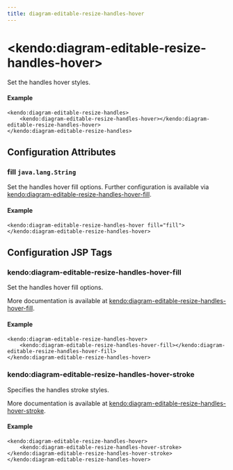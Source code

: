 ```yaml
---
title: diagram-editable-resize-handles-hover
---
```


# \<kendo:diagram-editable-resize-handles-hover\>

Set the handles hover styles.

#### Example
    <kendo:diagram-editable-resize-handles>
        <kendo:diagram-editable-resize-handles-hover></kendo:diagram-editable-resize-handles-hover>
    </kendo:diagram-editable-resize-handles>

## Configuration Attributes

### fill `java.lang.String`

Set the handles hover fill options. Further configuration is available via [kendo:diagram-editable-resize-handles-hover-fill](#kendo-diagram-editable-resize-handles-hover-fill). 

#### Example
    <kendo:diagram-editable-resize-handles-hover fill="fill">
    </kendo:diagram-editable-resize-handles-hover>


##  Configuration JSP Tags

### kendo:diagram-editable-resize-handles-hover-fill

Set the handles hover fill options.

More documentation is available at [kendo:diagram-editable-resize-handles-hover-fill](/api/wrappers/jsp/diagram/editable-resize-handles-hover-fill).

#### Example

    <kendo:diagram-editable-resize-handles-hover>
        <kendo:diagram-editable-resize-handles-hover-fill></kendo:diagram-editable-resize-handles-hover-fill>
    </kendo:diagram-editable-resize-handles-hover>

### kendo:diagram-editable-resize-handles-hover-stroke

Specifies the handles stroke styles.

More documentation is available at [kendo:diagram-editable-resize-handles-hover-stroke](/api/wrappers/jsp/diagram/editable-resize-handles-hover-stroke).

#### Example

    <kendo:diagram-editable-resize-handles-hover>
        <kendo:diagram-editable-resize-handles-hover-stroke></kendo:diagram-editable-resize-handles-hover-stroke>
    </kendo:diagram-editable-resize-handles-hover>

